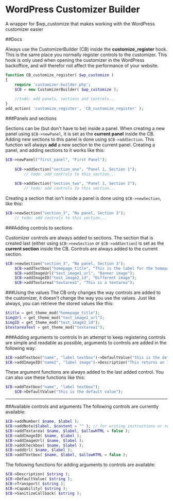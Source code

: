 # WordPress Customizer Builder
A wrapper for $wp_customize that makes working with the WordPress customizer easier

##Docs

Always use the CustomizerBuilder (CB) inside the **customize_register** hook. This is the same place you normally register controls to the customizer. This hook is only used when opening the customizer in the WordPress backoffice, and will therefor not affect the performance of your website.

```php
function CB_customize_register( $wp_customize )
{
    require 'customizer-builder.php';
    $CB = new CustomizerBuilder( $wp_customize );
        
    //todo: add panels, sections and controls...    
}
add_action( 'customize_register', 'CB_customize_register' );
```

###Panels and sections

Sections can be (but don't have to be) inside a panel. When creating a new panel using ```$CB->newPanel```, it is set as the **current panel** inside the CB. Adding new sections to this panel is done using ```$CB->addSection```. This function will always **add** a new section to the current panel. Creating a panel, and adding sections to it works like this:

```php
$CB->newPanel("first_panel", "First Panel");
    
    $CB->addSection("section_one", "Panel 1, Section 1");            
        // todo: add controls to this section...
            
    $CB->addSection("section_two", "Panel 1, Section 2");
        // todo: add controls to this section...
```

Creating a section that isn't inside a panel is done using ```$CB->newSection```, like this:

```php
$CB->newSection("section_3", "No panel, Section 3");
    // todo: add controls to this section...
```

###Adding controls to sections

Customizer controls are always added to sections. The section that is created last (either using ```$CB->newSection``` or ```$CB->addSection```) is set as the **current section** inside the CB. Controls are always added to the current section.

```php
$CB->newSection("section_3", "No panel, Section 3");
    $CB->addTextbox("homepage_title", "This is the label for the homepage title control");
    $CB->addImageUrl("test_image1_url", "Banner image");
    $CB->addImageID("test_image2_id", "Different image");
    $CB->addTextarea("textarea1", "This is a textarea");
```


###Using the values
The CB only changes the way controls are added to the customizer, it doesn't change the way you use the values. Just like always, you can retrieve the stored values like this:
```php
$title = get_theme_mod("homepage_title");
$imgUrl = get_theme_mod("test_image1_url");
$imgID = get_theme_mod("test_image2_id");
$textareaText = get_theme_mod("textarea1");
```

###Adding arguments to controls
In an attempt to keep registering controls are simple and readable as possible, arguments to controls are added in the following way:
```php
$CB->addTextbox("name", "label textbox")->DefaultValue("this is the default value");
$CB->addImageID("name2", "label image")->Description("This returns an ID, useful for responsive images");
```
These argument functions are always added to the last added control. You can also use these functions like this:
```php
$CB->addTextbox("name", "label textbox");
    $CB->DefaultValue("this is the default value");
```

---

##Available controls and arguments
The following controls are currently available:
```php
$CB->addNumber( $name, $label );
$CB->addNote($label, $content = "" ); // for writing instructions or reminders inside the customizer
$CB->addTextarea( $name, $label, $allowHTML = false );
$CB->addImageID( $name, $label );
$CB->addImageUrl( $name, $label );
$CB->addCheckbox( $name, $label );
$CB->addUrl( $name, $label );
$CB->addTextbox( $name, $label, $allowHTML = false );
```
The following functions for adding arguments to controls are available:
```php
$CB->Description( $string );
$CB->DefaultValue( $string );
$CB->Transport( $string );
$CB->Capability( $string );
$CB->SanitizeCallback( $string );
```

